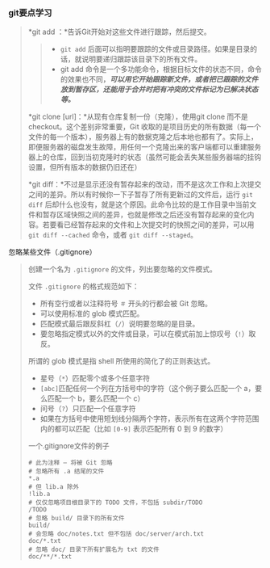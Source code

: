 ### git要点学习

> *git add ：*告诉Git开始对这些文件进行跟踪，然后提交。
>
> > - `git add` 后面可以指明要跟踪的文件或目录路径。如果是目录的话，就说明要递归跟踪该目录下的所有文件。
> > - git add 命令是一个多功能命令，根据目标文件的状态不同，命令的效果也不同，***可以用它开始跟踪新文件，或者把已跟踪的文件放到暂存区，还能用于合并时把有冲突的文件标记为已解决状态等。***
>
> *git clone [url]：*从现有仓库复制一份（克隆），使用git clone 而不是checkout。这个差别非常重要，Git 收取的是项目历史的所有数据（每一个文件的每一个版本），服务器上有的数据克隆之后本地也都有了。实际上，即便服务器的磁盘发生故障，用任何一个克隆出来的客户端都可以重建服务器上的仓库，回到当初克隆时的状态（虽然可能会丢失某些服务器端的挂钩设置，但所有版本的数据仍旧还在）
>
> *git diff：*不过是显示还没有暂存起来的改动，而不是这次工作和上次提交之间的差异。所以有时候你一下子暂存了所有更新过的文件后，运行 `git diff` 后却什么也没有，就是这个原因。此命令比较的是工作目录中当前文件和暂存区域快照之间的差异，也就是修改之后还没有暂存起来的变化内容。若要看已经暂存起来的文件和上次提交时的快照之间的差异，可以用 `git diff --cached` 命令，或者 `git diff --staged`。

忽略某些文件（.gitignore）

> 创建一个名为 `.gitignore` 的文件，列出要忽略的文件模式。
>
> 文件 `.gitignore` 的格式规范如下：
>
> - 所有空行或者以注释符号 `＃` 开头的行都会被 Git 忽略。
> - 可以使用标准的 glob 模式匹配。
> - 匹配模式最后跟反斜杠（`/`）说明要忽略的是目录。
> - 要忽略指定模式以外的文件或目录，可以在模式前加上惊叹号（`!`）取反。
>
> 所谓的 glob 模式是指 shell 所使用的简化了的正则表达式。
>
> - 星号（`*`）匹配零个或多个任意字符
> - `[abc]`匹配任何一个列在方括号中的字符（这个例子要么匹配一个 a，要么匹配一个 b，要么匹配一个 c）
> - 问号（`?`）只匹配一个任意字符
> - 如果在方括号中使用短划线分隔两个字符，表示所有在这两个字符范围内的都可以匹配（比如 `[0-9]` 表示匹配所有 0 到 9 的数字）
>
> 一个.gitignore文件的例子
>
> ```prop
> # 此为注释 – 将被 Git 忽略
> # 忽略所有 .a 结尾的文件
> *.a
> # 但 lib.a 除外
> !lib.a
> # 仅仅忽略项目根目录下的 TODO 文件，不包括 subdir/TODO
> /TODO
> # 忽略 build/ 目录下的所有文件
> build/
> # 会忽略 doc/notes.txt 但不包括 doc/server/arch.txt
> doc/*.txt
> # 忽略 doc/ 目录下所有扩展名为 txt 的文件
> doc/**/*.txt
> ```
>
> 